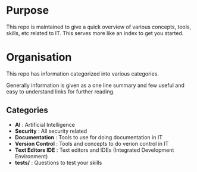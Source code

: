 # Purpose
This repo is maintained to give a quick overview of various concepts, tools, skills, etc related to IT.
This serves more like an index to get you started.

# Organisation
This repo has information categorized into various categories.

Generally information is given as a one line summary and few useful and easy to understand links for further reading.

## Categories
- **AI** : Artificial Intelligence
- **Security** : All security related
- **Documentation** : Tools to use for doing documentation in IT
- **Version Control** : Tools and concepts to do verion control in IT
- **Text Editors IDE** : Text editors and IDEs (Integrated Development Environment)
- **tests/** : Questions to test your skills


